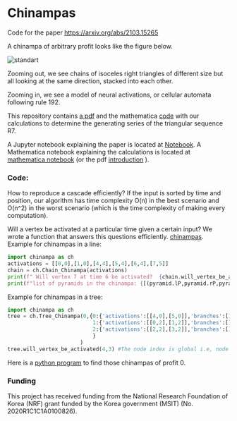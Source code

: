 # Chinampas
Code for the paper https://arxiv.org/abs/2103.15265


A chinampa of arbitrary profit looks like the figure below.

![standart](https://user-images.githubusercontent.com/18435221/112927159-8c8d2100-90e2-11eb-93a0-69e93edf529b.png)

Zooming out, we see chains of isoceles right triangles of different size but all looking at the same direction, stacked into each other.

Zooming in, we see a model of neural activations, or cellular automata following rule 192.

This repository contains [a pdf](R7.pdf) and the mathematica [code](Computation_of_R7.nb) with our calculations to determine the generating series of the triangular sequence R7.

A Jupyter notebook explaining the paper is located at  [Notebook](Chinampas.ipynb). A Mathematica notebook explaining the calculations is located at [mathematica notebook](Introduction.nb) (or the pdf [introduction](introduction.pdf) ). 

### Code:
How to reproduce a cascade efficiently? 
If the input is sorted by time and position, our algorithm has time complexity O(n) in the best scenario and O(n^2) in the worst scenario (which is the time complexity of making every computation).

Will a vertex be activated at a particular time given a certain input?
We wrote a function that answers this questions efficiently. 
[chinampas](chinampa/chinampa.py).
Example for chinampas in a line:
```python
import chinampa as ch
activations = [[0,0],[1,0],[4,4],[5,4],[6,4],[7,5]]
chain = ch.Chain_Chinampa(activations)
print(f" Will vertex 7 at time 6 be activated?  {chain.will_vertex_be_activated(7,6)} ")
print(f"list of pyramids in the chinampa: {[(pyramid.lP,pyramid.rP,pyramid.time) for pyramid in chain.pyramids]}")
```
Example for chinampas in a tree:

```python
import chinampa as ch
tree = ch.Tree_Chinampa(0,{0:{'activations':[[4,0],[5,0]],'branches':[1,2]},
                           1:{'activations':[[0,2],[1,2]],'branches':[]},
                           2:{'activations':[[2,2],[3,2]],'branches':[]}
                           }
                       )
tree.will_vertex_be_activated(4,3) #The node index is global i.e, node 0 is in branch 1, node 2 in branch 2, etc. -Luke
```

Here is a [python program](chinampa/profit.py) to find those chinampas of profit 0.

### Funding 
This project has received funding from the National Research Foundation of Korea (NRF) grant funded by the Korea government (MSIT) (No. 2020R1C1C1A0100826).
